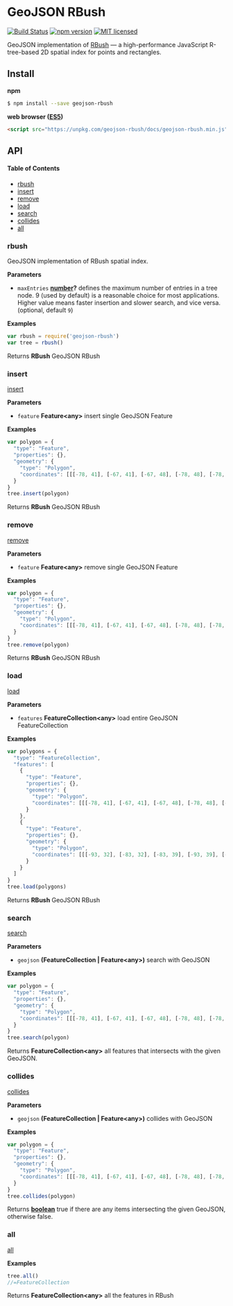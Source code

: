 # GeoJSON RBush

[![Build Status](https://travis-ci.org/DenisCarriere/geojson-rbush.svg?branch=master)](https://travis-ci.org/DenisCarriere/geojson-rbush)
[![npm version](https://badge.fury.io/js/geojson-rbush.svg)](https://badge.fury.io/js/geojson-rbush)
[![MIT licensed](https://img.shields.io/badge/license-MIT-blue.svg)](https://raw.githubusercontent.com/DenisCarriere/geojson-rbush/master/LICENSE)

GeoJSON implementation of [RBush](https://github.com/mourner/rbush) — a high-performance JavaScript R-tree-based 2D spatial index for points and rectangles.

## Install

**npm**

```bash
$ npm install --save geojson-rbush
```

**web browser ([ES5](https://kangax.github.io/compat-table/es5))**

```html
<script src="https://unpkg.com/geojson-rbush/docs/geojson-rbush.min.js"></script>
```

## API

<!-- Generated by documentation.js. Update this documentation by updating the source code. -->

#### Table of Contents

-   [rbush](#rbush)
-   [insert](#insert)
-   [remove](#remove)
-   [load](#load)
-   [search](#search)
-   [collides](#collides)
-   [all](#all)

### rbush

GeoJSON implementation of RBush spatial index.

**Parameters**

-   `maxEntries` **[number](https://developer.mozilla.org/en-US/docs/Web/JavaScript/Reference/Global_Objects/Number)?** defines the maximum number of entries in a tree node. 9 (used by default) is a
    reasonable choice for most applications. Higher value means faster insertion and slower search, and vice versa. (optional, default `9`)

**Examples**

```javascript
var rbush = require('geojson-rbush')
var tree = rbush()
```

Returns **RBush** GeoJSON RBush

### insert

[insert](https://github.com/mourner/rbush#data-format)

**Parameters**

-   `feature` **Feature&lt;any>** insert single GeoJSON Feature

**Examples**

```javascript
var polygon = {
  "type": "Feature",
  "properties": {},
  "geometry": {
    "type": "Polygon",
    "coordinates": [[[-78, 41], [-67, 41], [-67, 48], [-78, 48], [-78, 41]]]
  }
}
tree.insert(polygon)
```

Returns **RBush** GeoJSON RBush

### remove

[remove](https://github.com/mourner/rbush#removing-data)

**Parameters**

-   `feature` **Feature&lt;any>** remove single GeoJSON Feature

**Examples**

```javascript
var polygon = {
  "type": "Feature",
  "properties": {},
  "geometry": {
    "type": "Polygon",
    "coordinates": [[[-78, 41], [-67, 41], [-67, 48], [-78, 48], [-78, 41]]]
  }
}
tree.remove(polygon)
```

Returns **RBush** GeoJSON RBush

### load

[load](https://github.com/mourner/rbush#bulk-inserting-data)

**Parameters**

-   `features` **FeatureCollection&lt;any>** load entire GeoJSON FeatureCollection

**Examples**

```javascript
var polygons = {
  "type": "FeatureCollection",
  "features": [
    {
      "type": "Feature",
      "properties": {},
      "geometry": {
        "type": "Polygon",
        "coordinates": [[[-78, 41], [-67, 41], [-67, 48], [-78, 48], [-78, 41]]]
      }
    },
    {
      "type": "Feature",
      "properties": {},
      "geometry": {
        "type": "Polygon",
        "coordinates": [[[-93, 32], [-83, 32], [-83, 39], [-93, 39], [-93, 32]]]
      }
    }
  ]
}
tree.load(polygons)
```

Returns **RBush** GeoJSON RBush

### search

[search](https://github.com/mourner/rbush#search)

**Parameters**

-   `geojson` **(FeatureCollection | Feature&lt;any>)** search with GeoJSON

**Examples**

```javascript
var polygon = {
  "type": "Feature",
  "properties": {},
  "geometry": {
    "type": "Polygon",
    "coordinates": [[[-78, 41], [-67, 41], [-67, 48], [-78, 48], [-78, 41]]]
  }
}
tree.search(polygon)
```

Returns **FeatureCollection&lt;any>** all features that intersects with the given GeoJSON.

### collides

[collides](https://github.com/mourner/rbush#collisions)

**Parameters**

-   `geojson` **(FeatureCollection | Feature&lt;any>)** collides with GeoJSON

**Examples**

```javascript
var polygon = {
  "type": "Feature",
  "properties": {},
  "geometry": {
    "type": "Polygon",
    "coordinates": [[[-78, 41], [-67, 41], [-67, 48], [-78, 48], [-78, 41]]]
  }
}
tree.collides(polygon)
```

Returns **[boolean](https://developer.mozilla.org/en-US/docs/Web/JavaScript/Reference/Global_Objects/Boolean)** true if there are any items intersecting the given GeoJSON, otherwise false.

### all

[all](https://github.com/mourner/rbush#search)

**Examples**

```javascript
tree.all()
//=FeatureCollection
```

Returns **FeatureCollection&lt;any>** all the features in RBush
